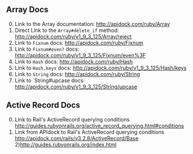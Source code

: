 ## Array Docs

0) Link to the Array documentation:
http://apidock.com/ruby/Array
1) Direct Link to the `Array#delete_if` method:
http://apidock.com/ruby/v1_9_3_125/Array/reject
2) Link to `Fixnum` docs:
http://apidock.com/ruby/Fixnum
3) Link to `Fixnum#even?` docs:
http://apidock.com/ruby/v1_9_3_125/Fixnum/even%3F
4) Link to `Hash` docs:
http://apidock.com/ruby/Hash
5) Link to `Hash.keys` docs:
http://apidock.com/ruby/v1_9_3_125/Hash/keys
6) Link to `String` docs:
http://apidock.com/ruby/String
7) Link to `String#upcase docs:
http://apidock.com/ruby/v1_9_3_125/String/upcase

## Active Record Docs


0) Link to Rail's ActiveRecord querying conditions 
http://guides.rubyonrails.org/active_record_querying.html#conditions
1) Link from APIdock to Rail's ActiveRecord querying conditions  
http://apidock.com/rails/v3.2.8/ActiveRecord/Base
2)http://guides.rubyonrails.org/index.html 
